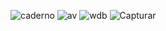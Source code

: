 
![caderno](https://github.com/joseAllisson/Animacoes/assets/59458404/d570977d-a550-4b48-a5b0-db1eeed6c3c9)
![av](https://github.com/joseAllisson/Animacoes/assets/59458404/278d37b4-7a93-45fa-a2f0-e44671984af8)
![wdb](https://github.com/joseAllisson/Animacoes/assets/59458404/7f4d688a-ae47-43df-8dee-792c0428f7c1)
![Capturar](https://user-images.githubusercontent.com/59458404/72684651-4b05ec80-3ac1-11ea-9c96-c9e453c49249.PNG)

